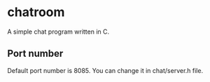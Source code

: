 # chatroom
A simple chat program written in C.

## Port number
Default port number is 8085. You can change it in chat/server.h file.
